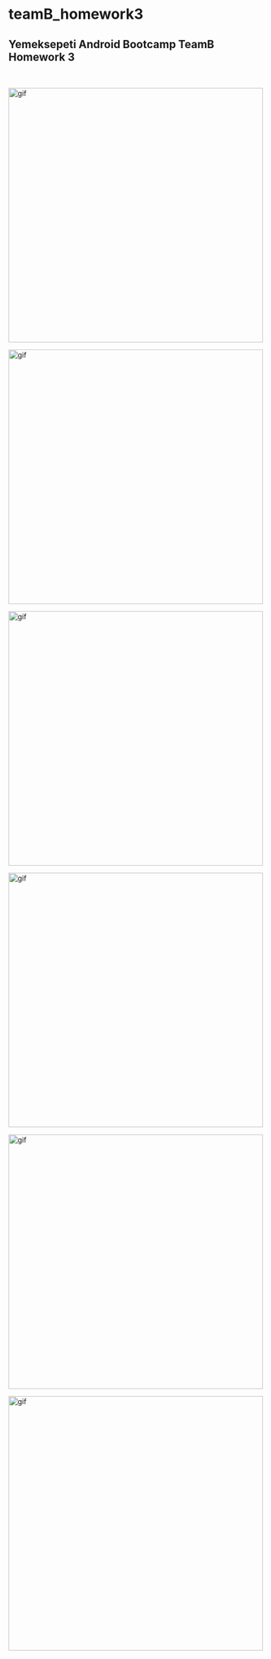 # teamB_homework3

## Yemeksepeti Android Bootcamp TeamB Homework 3

<br />

<img src="./asset/1.gif" 
  alt="gif" 
  height="500"
  />

  <img src="./asset/2.gif" 
  alt="gif" 
  height="500"
  />

  <img src="./asset/3.gif" 
  alt="gif" 
  height="500"
  />

  <img src="./asset/4.gif" 
  alt="gif" 
  height="500"
  />

  <img src="./asset/5.gif" 
  alt="gif" 
  height="500"
  />

  <img src="./asset/6.gif" 
  alt="gif" 
  height="500"
  />